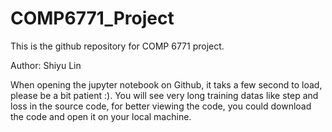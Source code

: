 # COMP6771_Project

This is the github repository for COMP 6771 project.

Author: Shiyu Lin

When opening the jupyter notebook on Github, it taks a few second to load, please be a bit patient :). You will see very long training datas like step and loss in the source code, for better viewing the code, you could download the code and open it on your local machine. 